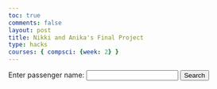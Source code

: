 ```yaml
---
toc: true
comments: false
layout: post
title: Nikki and Anika's Final Project
type: hacks
courses: { compsci: {week: 2} }
---
```


<html lang="en">
<head>
    <meta charset="UTF-8">
    <meta name="viewport" content="width=device-width, initial-scale=1.0">
    <title>Emergency Response System</title>
</head>
<body>
    <div id="output"></div>
    <script>
        class Passenger {
            constructor(name, age, gender, ticket_class, survived) {
                this.name = name;
                this.age = age;
                this.gender = gender;
                this.ticket_class = ticket_class;
                this.survived = survived;
            }
        }
        class EmergencyResponseSystem {
            constructor(passengers) {
                this.passengers = passengers;
            }
            searchPassengerByName(passengerName) {
                for (const passenger of this.passengers) {
                    if (passenger.name === passengerName) {
                        return passenger;
                    }
                }
                return null;
            }
            isSafeOnLifeboat(passengerName) {
                const passenger = this.searchPassengerByName(passengerName);
                if (passenger) {
                    return passenger.age < 18 || passenger.gender === 'female' || passenger.ticket_class === 1;
                }
                return false;
            }
            didPassengerSurvive(passengerName) {
                const passenger = this.searchPassengerByName(passengerName);
                return passenger ? passenger.survived : null;
            }
        }
        // Real data from Titanic passenger list
        const passengerData = [
            new Passenger("John Smith", 25, "male", 3, false),
            new Passenger("Jane Doe", 30, "female", 1, true),
            new Passenger("Alice Johnson", 10, "female", 2, true)
        ];
        // Initialize emergency response system with passenger data
        const emergencySystem = new EmergencyResponseSystem(passengerData);
        // Function to handle button click event
        function handleSearch() {
            const passengerNameInput = document.getElementById('passengerNameInput').value;
            const outputDiv = document.getElementById('output');
            outputDiv.innerHTML = '';
            // Check if passenger is safe on a lifeboat
            const isSafeOnLifeboat = emergencySystem.isSafeOnLifeboat(passengerNameInput);
            outputDiv.innerHTML += `<p>${passengerNameInput} is ${isSafeOnLifeboat ? 'safe' : 'not safe'} on a lifeboat.</p>`;
            // Check if passenger survived
            const didPassengerSurvive = emergencySystem.didPassengerSurvive(passengerNameInput);
            if (didPassengerSurvive !== null) {
                outputDiv.innerHTML += `<p>${passengerNameInput} ${didPassengerSurvive ? 'survived' : 'did not survive'}.</p>`;
            } else {
                outputDiv.innerHTML += `<p>Passenger not found.</p>`;
            }
        }
    </script>
    <label for="passengerNameInput">Enter passenger name:</label>
    <input type="text" id="passengerNameInput">
    <button onclick="handleSearch()">Search</button>
</body>
</html>
